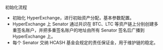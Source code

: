 初始化流程

* 初始化 HyperExchange，进行初始资产分配，基本参数配置。
* HyperExchange 上 Senator 通过共识在 BTC、LTC 等资产链上分别创建多重签名账户，并把多重签名账户的地址由所有 Senator 签名后广播到 HyperExchange 上。
* 每个 Senator 交纳 HCASH 基金会规定的责任保证金，用于维护链的稳定。